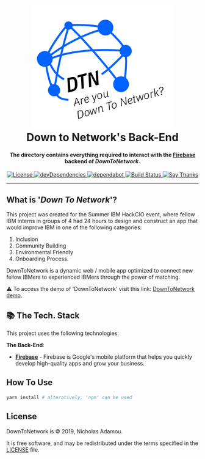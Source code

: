 <h1 align="center">
  <br>
  <a href="https://github.com/nicholasadamou/DownToNetwork"><img src="../data/images/logo.png" alt="Logo"></a>
  <br>
  Down to Network's Back-End
  <br>
</h1>

<h4 align="center">The directory contains everything required to interact with the <a href="https://firebase.google.com/">Firebase</a> backend of <em>DownToNetwork</em>.</h4>

<p align="center">
  <a href="https://github.com/nicholasadamou/DownToNetworks/blob/master/LICENSE.txt">
      <img src="https://img.shields.io/badge/license-GPLv3-blue.svg?style=flat-square" alt="License">
  </a>
  <a href="https://david-dm.org/nicholasadamou/DownToNetworks#info=devDependencies">
      <img src="https://img.shields.io/david/dev/nicholasadamou/DownToNetworks.svg?style=flat-square" alt="devDependencies">
  </a>
  <a href="https://dependabot.com">
      <img src="https://api.dependabot.com/badges/status?host=github&repo=nicholasadamou/DownToNetworks" alt="dependabot">
  </a>
  <a href="https://travis-ci.org/nicholasadamou/DownToNetworks">
      <img src="https://img.shields.io/travis/nicholasadamou/DownToNetworks/master.svg?style=flat-square" alt="Build Status">
  </a>
  <a href="https://saythanks.io/to/NicholasAdamou">
      <img src="https://img.shields.io/badge/say-thanks-ff69b4.svg" alt="Say Thanks">
  </a>
</p>

---

## What is '_Down To Network_'?

This project was created for the Summer IBM HackCIO event, where fellow IBM interns in groups of 4 had 24 hours to design and construct an app that would improve IBM in one of the following categories:

1. Inclusion
2. Community Building
3. Environmental Friendly
4. Onboarding Process.

DownToNetwork is a dynamic web / mobile app optimized to connect new fellow IBMers to experienced IBMers through the power of matching.

⚠️ To access the demo of 'DownToNetwork' visit this link: [DownToNetwork demo](https://DownToNetwork.netlify.com/).

## 📚 The Tech. Stack

This project uses the following technologies:

**The Back-End**:

- [**Firebase**](https://firebase.google.com/) - Firebase is Google's mobile platform that helps you quickly develop high-quality apps and grow your business.

## How To Use

```bash
yarn install # alteratively, 'npm' can be used
```

## License

DownToNetwork is © 2019, Nicholas Adamou.

It is free software, and may be redistributed under the terms specified in the [LICENSE] file.

[license]: LICENSE
